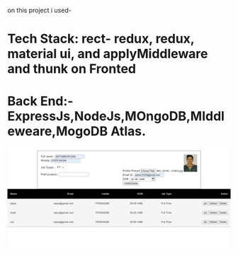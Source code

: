on this project i used-  
# Tech Stack: rect- redux, redux, material ui, and applyMiddleware and thunk on Fronted
# Back End:- ExpressJs,NodeJs,MOngoDB,MIddleweare,MogoDB Atlas.
<img src="https://github.com/Satya12325/firo-tech/blob/master/screencapture-localhost-3001-2022-04-03-12_14_00.png"/>
